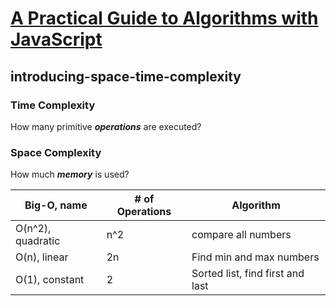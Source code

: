 # [A Practical Guide to Algorithms with JavaScript](https://slides.com/bgando/intro-to-algorithms)



## introducing-space-time-complexity

### **Time** Complexity

How many primitive ***operations*** are executed?

### **Space** Complexity

How much ***memory*** is used?

| Big-O, name       | # of Operations | Algorithm                        |
| ----------------- | --------------- | -------------------------------- |
| O(n^2), quadratic | n^2             | compare all numbers              |
| O(n), linear      | 2n              | Find min and max numbers         |
| O(1), constant    | 2               | Sorted list, find first and last |

